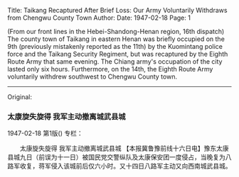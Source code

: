 Title: Taikang Recaptured After Brief Loss: Our Army Voluntarily Withdraws from Chengwu County Town
Author:
Date: 1947-02-18
Page: 1

(From our front lines in the Hebei-Shandong-Henan region, 16th dispatch) The county town of Taikang in eastern Henan was briefly occupied on the 9th (previously mistakenly reported as the 11th) by the Kuomintang police force and the Taikang Security Regiment, but was recaptured by the Eighth Route Army that same evening. The Chiang army's occupation of the city lasted only six hours. Furthermore, on the 14th, the Eighth Route Army voluntarily withdrew southwest to Chengwu County town.



<hr /> 

Original: 


### 太康旋失旋得  我军主动撤离城武县城

1947-02-18
第1版()
专栏：

　　太康旋失旋得
    我军主动撤离城武县城
    【本报冀鲁豫前线十六日电】豫东太康县城九日（前误为十一日）被国民党交警纵队及太康保安团一度侵占，当晚复为八路军收复，蒋军侵入该城前后仅六小时。又十四日八路军主动又向西南城武县城。
